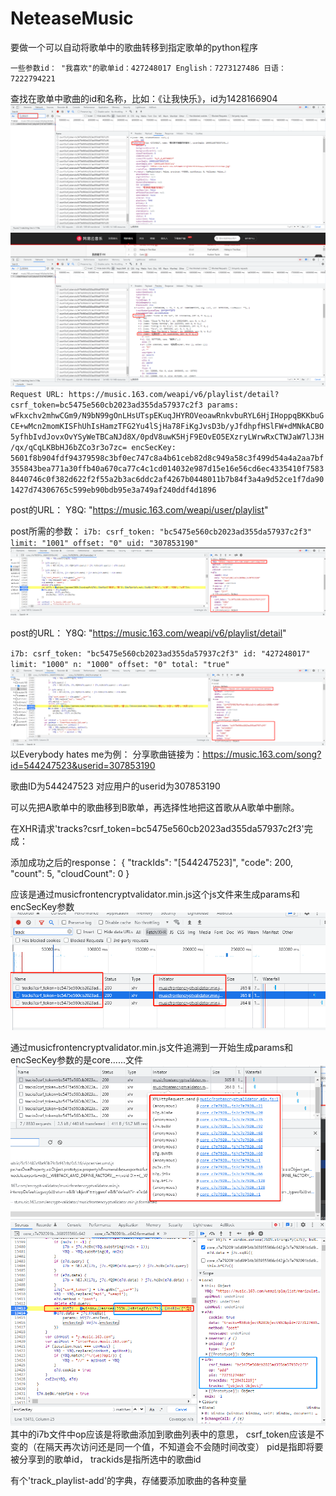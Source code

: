 # NeteaseMusic

要做一个可以自动将歌单中的歌曲转移到指定歌单的python程序

`一些参数id：
"我喜欢"的歌单id：427248017
English：7273127486
日语：7222794221`

查找在歌单中歌曲的id和名称，比如：《让我快乐》，id为1428166904
![img_1.png](歌曲id与名称查找-1.png)
![img_2.png](歌曲id与名称查找-2.png)
`Request URL: https://music.163.com/weapi/v6/playlist/detail?csrf_token=bc5475e560cb2023ad355da57937c2f3
params: wFkxchv2mhwCGm9/N9bN99gOnLHsUTspEKuqJHYROVeoawRnkvbuRYL6HjIHoppqBKKbuGCE+wMcn2momKISFhUhIsHamzTFG2Yu4lSjHa78FiKgJvsD3b/yJfdhpfHSlFW+dMNkACBO5yfhbIvdJovxOvYSyWeTBCaNJd8X/0pdV8uwK5HjF9EOvEO5EXzryLWrwRxCTWJaW7lJ3H/qx/qCqLKBbHJ6bZCo3r3o7zc=
encSecKey: 5601f8b904fdf94379598c3bf0ec747c8a4b61ceb82d8c949a58c3f499d54a4a2aa7bf355843bea771a30ffb40a670ca77c4c1cd014032e987d15e16e56cd6ec4335410f75838440746c0f382d622f2f55a2b3ac6ddc2af4267b0448011b7b84f3a4a9d52ce1f7da901427d74306765c599eb90bdb95e3a749af240ddf4d1896`


post的URL：
Y8Q: "https://music.163.com/weapi/user/playlist"

post所需的参数：
`
i7b:
csrf_token: "bc5475e560cb2023ad355da57937c2f3"
limit: "1001"
offset: "0"
uid: "307853190"
`
![post所需的参数.png](post所需的参数.png)

post的URL：
Y8Q: "https://music.163.com/weapi/v6/playlist/detail"

`i7b:
csrf_token: "bc5475e560cb2023ad355da57937c2f3"
id: "427248017"
limit: "1000"
n: "1000"
offset: "0"
total: "true"`
![post所需的参数-2.png](post所需的参数-2.png)
以Everybody hates me为例：
分享歌曲链接为：https://music.163.com/song?id=544247523&userid=307853190

歌曲ID为544247523
对应用户的userid为307853190


可以先把A歌单中的歌曲移到B歌单，再选择性地把这首歌从A歌单中删除。

在XHR请求'tracks?csrf_token=bc5475e560cb2023ad355da57937c2f3'完成：

添加成功之后的response：
{
  "trackIds": "[544247523]",
  "code": 200,
  "count": 5,
  "cloudCount": 0
}

应该是通过musicfrontencryptvalidator.min.js这个js文件来生成params和encSecKey参数
![转歌单xhr的来源musicfrontencryptvalidator.png](img.png)


通过musicfrontencryptvalidator.min.js文件追溯到一开始生成params和encSecKey参数的是core......文件
![溯源信息.png](溯源信息.png)
![歌曲及歌单详细信息参数.png](歌曲及歌单详细信息参数.png)
其中的i7b文件中op应该是将歌曲添加到歌曲列表中的意思，
csrf_token应该是不变的（在隔天再次访问还是同一个值，不知道会不会随时间改变）
pid是指即将要被分享到的歌单id，
trackids是指所选中的歌曲id



有个'track_playlist-add'的字典，存储要添加歌曲的各种变量